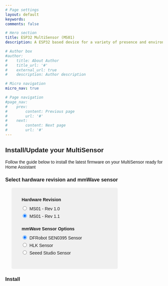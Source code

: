 ```yaml
---
# Page settings
layout: default
keywords:
comments: false

# Hero section
title: ESP32 MultiSensor (MS01)
description: A ESP32 based device for a variety of presence and environmental sensors. 

# Author box
#author:
#    title: About Author
#    title_url: '#'
#    external_url: true
#    description: Author description

# Micro navigation
micro_nav: true

# Page navigation
#page_nav:
#    prev:
#        content: Previous page
#        url: '#'
#    next:
#        content: Next page
#        url: '#'
---
```


<style>
  body {
    font-family: Arial, sans-serif;
  }

  #software-form {
    width: 300px;
    margin-left: 20px;
    padding: 20px;
    background-color: #f0f0f0;
    border-radius: 5px;
  }

  h1 {
    text-align: center;
  }

  fieldset {
    border: none;
    margin: 10px 0;
  }

  legend {
    font-weight: bold;
    margin-bottom: 5px;
  }

  label {
    display: block;
    margin-bottom: 5px;
  }

  input[type="radio"] {
    margin-right: 5px;
  }
</style>

<h2>Install/Update your MultiSensor</h2>
<p>Follow the guide below to install the latest firmware on your MultiSensor ready for Home Assistant</p>

<h3>Select hardware revision and mmWave sensor</h3>
<form id="software-form">
  <fieldset>
    <legend>Hardware Revision</legend>
    <label><input type="radio" name="version" value="ms1_rev_1.0"> MS01 - Rev 1.0</label>
    <label><input type="radio" name="version" value="ms1_rev_1.1" checked> MS01 - Rev 1.1</label>
  </fieldset>

  <fieldset>
    <legend>mmWave Sensor Options</legend>
    <label><input type="radio" name="sensor" value="dfrobot_sen0395" checked> DFRobot SEN0395 Sensor</label>
    <label><input type="radio" name="sensor" value="hlk_sensor"> HLK Sensor</label>
    <label><input type="radio" name="sensor" value="seeed_studio_sensor"> Seeed Studio Sensor</label>
  </fieldset>
</form>


<h3>Install</h3>
<p class="button-row" align="left">
  <esp-web-install-button></esp-web-install-button>
</p>


<script
  type="module"
  src="https://unpkg.com/esp-web-tools@9/dist/web/install-button.js?module"
></script>

<script>
  const versionRadios = document.getElementsByName("version");
  const sensorRadios = document.getElementsByName("sensor");
  const button = document.querySelector("esp-web-install-button");

  // Add event listeners to version and sensor radios
  for (let i = 0; i < versionRadios.length; i++) {
    versionRadios[i].addEventListener("change", handleSelectionChange);
  }
  for (let i = 0; i < sensorRadios.length; i++) {
    sensorRadios[i].addEventListener("change", handleSelectionChange);
  }

  // Function to handle selection change
  function handleSelectionChange() {
    const selectedVersion = document.querySelector('input[name="version"]:checked').value;
    const selectedSensor = document.querySelector('input[name="sensor"]:checked').value;
    let fileName;

    // Generate the software file name based on selected options
    if (selectedVersion === "ms1_rev_1.0") {
      if (selectedSensor === "dfrobot_sen0395") {
        fileName = "MS1-Rev1.0-SEN0395-manifest.json";
      } else if (selectedSensor === "hlk_sensor") {
        fileName = "MS1-Rev1.0-HLK-manifest.json";
      }
    } else if (selectedVersion === "ms1_rev_1.1") {
      if (selectedSensor === "dfrobot_sen0395") {
        fileName = "MS1-Rev1.1-SEN0395-manifest.json";
      } else if (selectedSensor === "seeed_studio_sensor") {
        fileName = "MS1-Rev1.1-Seeed-manifest.json";
      } else if (selectedSensor === "hlk_sensor") {
        fileName = "MS1-Rev1.1-HLK-manifest.json";
      }
    }

    // Set the manifest attribute of the button
    if (fileName) {
      button.manifest = `./${fileName}`;
    }
  }
</script>